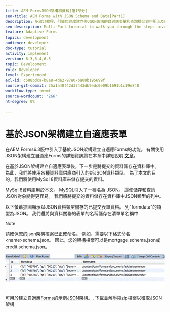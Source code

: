 ```yaml
---
title: AEM FormsJSON架構和資料[第1部分]
seo-title: AEM Forms with JSON Schema and Data[Part1]
description: 多部分教程，引導您完成建立帶JSON架構的自適應表單和查詢提交資料所涉及的步驟。
seo-description: Multi-Part tutorial to walk you through the steps involved in creating Adaptive Form with JSON schema and querying the submitted data.
feature: Adaptive Forms
topics: development
audience: developer
doc-type: tutorial
activity: implement
version: 6.3,6.4,6.5
topic: Development
role: Developer
level: Experienced
exl-id: c588bdca-b8a8-4de2-97e0-ba08b195699f
source-git-commit: 25a1a40f42d37443db9edc0e09b1691b1c19e848
workflow-type: tm+mt
source-wordcount: '266'
ht-degree: 0%

---
```


# 基於JSON架構建立自適應表單


在AEM Forms6.3版中引入了基於JSON架構建立自適應Forms的功能。 有關使用JSON架構建立自適應Forms的詳細資訊將在本章中詳細說明 [文章](https://experienceleague.adobe.com/docs/experience-manager-65/forms/adaptive-forms-advanced-authoring/adaptive-form-json-schema-form-model.html)。

在基於JSON架構建立自適應表單後，下一步是將提交的資料儲存在資料庫中。 為此，我們將使用各種資料庫供應商引入的新JSON資料類型。 為了本文的目的，我們將使用MySql 8資料庫來儲存提交的資料。

MySql 8資料庫用於本文。 MySQL引入了一種名為 [JSON](https://dev.mysql.com/doc/refman/8.0/en/json.html)。 這使儲存和查詢JSON對象變得更容易。 我們將將提交的資料儲存在資料庫中JSON類型的列中。

以下螢幕抓圖顯示以JSON資料類型儲存的已提交表單資料。 列&quot;formdata&quot;的類型為JSON。 我們還將與資料關聯的表單的名稱儲存在清單單名稱中

>[!NOTE]
>
>請確保您的json架構檔案已正確命名。 例如，需要以下格式命名 &lt;name>schema.json。 因此，您的架構檔案可以是mortgage.schema.json或credit.schema.json。


![資料儲存](assets/datastored.gif)


[可用於建立自適應Forms的示例JSON架構。](assets/samplejsonschemas.zip). 下載並解壓縮zip檔案以獲取JSON架構
